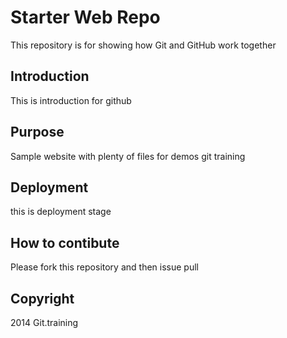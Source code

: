 # Starter Web Repo

This repository is for showing how Git and GitHub work together

## Introduction

This is introduction for github

## Purpose

Sample website with plenty of files for demos git training

## Deployment

this is deployment stage

## How to contibute

Please fork this repository and then issue pull

## Copyright

2014 Git.training